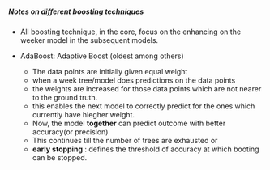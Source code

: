 ##### Notes on different boosting techniques

* All boosting technique, in the core, focus on the enhancing on the weeker model in the subsequent models.

* AdaBoost: Adaptive Boost (oldest among others)
    * The data points are initially given equal weight
    * when a week tree/model does predictions on the data points
    * the weights are increased for those data points which are not nearer to the ground truth.
    * this enables the next model to correctly predict for the ones which currently have hiegher weight.
    * Now, the model **together** can predict outcome with better accuracy(or precision)
    * This continues till the number of trees are exhausted or
    * **early stopping** : defines the threshold of accuracy at which booting can be stopped.
    
